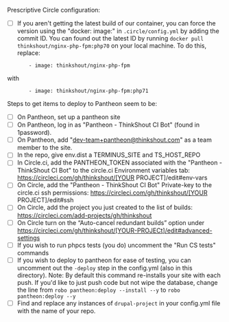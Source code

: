 Prescriptive Circle configuration:
- [ ] If you aren't getting the latest build of our container, you can force the version using the "docker: image:" in `.circle/config.yml` by adding the commit ID. You can found out the latest ID by running `docker pull thinkshout/nginx-php-fpm:php70` on your local machine. To do this, replace:

`       - image: thinkshout/nginx-php-fpm`

with

`       - image: thinkshout/nginx-php-fpm:php71`


Steps to get items to deploy to Pantheon seem to be:
- [ ] On Pantheon, set up a pantheon site
- [ ] On Pantheon, log in as "Pantheon - ThinkShout CI Bot" (found in 1password).
- [ ] On Pantheon, add "dev-team+pantheon@thinkshout.com" as a team member to the site.
- [ ] In the repo, give env.dist a TERMINUS_SITE and TS_HOST_REPO
- [ ]  In Circle.ci, add the PANTHEON_TOKEN associated with the "Pantheon - ThinkShout CI Bot" to the circle.ci Environment variables tab: https://circleci.com/gh/thinkshout/[YOUR PROJECT]/edit#env-vars 
- [ ] On Circle, add the "Pantheon - ThinkShout CI Bot" Private-key to the circle.ci ssh permissions: https://circleci.com/gh/thinkshout/[YOUR PROJECT]/edit#ssh
- [ ] On Circle, add the project you just created to the list of builds: https://circleci.com/add-projects/gh/thinkshout
- [ ] On Circle turn on the “Auto-cancel redundant builds” option under https://circleci.com/gh/thinkshout/[YOUR-PROJECt]/edit#advanced-settings 
- [ ] If you wish to run phpcs tests (you do) uncomment the "Run CS tests" commands
- [ ] If you wish to deploy to pantheon for ease of testing, you can uncomment out the `-deploy` step
in the config.yml (also in this directory). Note: By default this command re-installs your site with each push. If you'd like to just push code but not wipe the database, change the line from `robo pantheon:deploy --install --y` to `robo pantheon:deploy --y`
- [ ] Find and replace any instances of `drupal-project` in your config.yml file with the name of your repo.
